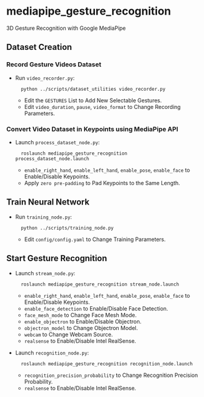 # mediapipe_gesture_recognition

3D Gesture Recognition with Google MediaPipe

## Dataset Creation

### Record Gesture Videos Dataset

- Run `video_recorder.py`:

        python ../scripts/dataset_utilities video_recorder.py

  - Edit the `GESTURES` List to Add New Selectable Gestures.
  - Edit `video_duration`, `pause`, `video_format` to Change Recording Parameters.

### Convert Video Dataset in Keypoints using MediaPipe API

- Launch `process_dataset_node.py`:

        roslaunch mediapipe_gesture_recognition process_dataset_node.launch

  - `enable_right_hand`, `enable_left_hand`, `enable_pose`, `enable_face` to Enable/Disable Keypoints.
  - Apply `zero pre-padding` to Pad Keypoints to the Same Length.

## Train Neural Network

- Run `training_node.py`:

        python ../scripts/training_node.py

  - Edit `config/config.yaml` to Change Training Parameters.

## Start Gesture Recognition

- Launch `stream_node.py`:

        roslaunch mediapipe_gesture_recognition stream_node.launch

  - `enable_right_hand`, `enable_left_hand`, `enable_pose`, `enable_face` to Enable/Disable Keypoints.
  - `enable_face_detection` to Enable/Disable Face Detection.
  - `face_mesh_mode` to Change Face Mesh Mode.
  - `enable_objectron` to Enable/Disable Objectron.
  - `objectron_model` to Change Objectron Model.
  - `webcam` to Change Webcam Source.
  - `realsense` to Enable/Disable Intel RealSense.

- Launch `recognition_node.py`:

        roslaunch mediapipe_gesture_recognition recognition_node.launch

  - `recognition_precision_probability` to Change Recognition Precision Probability.
  - `realsense` to Enable/Disable Intel RealSense.

